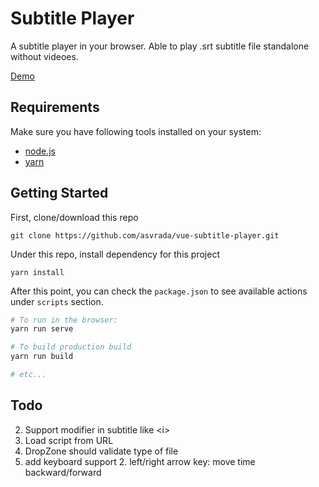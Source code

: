 # Subtitle Player

A subtitle player in your browser. Able to play .srt subtitle file standalone without videoes. 

[Demo](https://asvrada.github.io/vue-subtitle-player/)

## Requirements 

Make sure you have following tools installed on your system:

* [node.js](https://nodejs.org/)
* [yarn](https://yarnpkg.com/)

## Getting Started

First, clone/download this repo

`git clone https://github.com/asvrada/vue-subtitle-player.git`

Under this repo, install dependency for this project

`yarn install`

After this point, you can check the `package.json` to see available actions under `scripts` section.

```bash
# To run in the browser:
yarn run serve

# To build production build
yarn run build

# etc...
```

## Todo
2. Support modifier in subtitle like \<i\>
3. Load script from URL
4. DropZone should validate type of file
1. add keyboard support
    2. left/right arrow key: move time backward/forward
